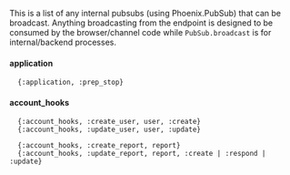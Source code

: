 This is a list of any internal pubsubs (using Phoenix.PubSub) that can be broadcast. Anything broadcasting from the endpoint
is designed to be consumed by the browser/channel code while `PubSub.broadcast` is for internal/backend processes.


#### application
```
  {:application, :prep_stop}
```

#### account_hooks
```
  {:account_hooks, :create_user, user, :create}
  {:account_hooks, :update_user, user, :update}

  {:account_hooks, :create_report, report}
  {:account_hooks, :update_report, report, :create | :respond | :update}
```
